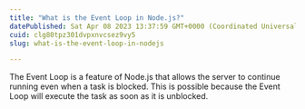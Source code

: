 ```yaml
---
title: "What is the Event Loop in Node.js?"
datePublished: Sat Apr 08 2023 13:37:59 GMT+0000 (Coordinated Universal Time)
cuid: clg80tpz301dvpxnvcsez9vy5
slug: what-is-the-event-loop-in-nodejs

---
```


The Event Loop is a feature of Node.js that allows the server to continue running even when a task is blocked. This is possible because the Event Loop will execute the task as soon as it is unblocked.